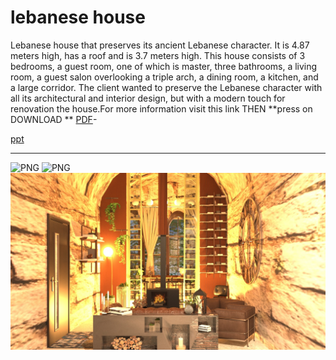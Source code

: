 # lebanese house

Lebanese house that preserves its ancient Lebanese character. It is 4.87 meters high, has a roof and is 3.7 meters high. This house consists of 3 bedrooms, a guest room, one of which is master, three bathrooms, a living room, a guest salon overlooking a triple arch, a dining room, a kitchen, and a large corridor. The client wanted to preserve the Lebanese character with all its architectural and interior design, but with a modern touch for renovation the house.For more information visit this link THEN  **press on DOWNLOAD **
[PDF](https://github.com/rawand719/progect1-lebanese-house/blob/main/The%20Lebanese%20House%20-%20rawand%20silwadi%20L.pptx)-

[ppt](https://github.com/rawand719/progect1-lebanese-house/blob/main/The%20Lebanese%20House%20-%20rawand%20silwadi%20L.pptx)


---
![PNG](https://github.com/rawand719/progect1-lebanese-house/blob/main/images/RENDER%202.png)
![PNG](https://github.com/rawand719/progect1-lebanese-house/blob/main/images/RR%20LEBANESE%20HOUSE%20.png)
![PNG](https://github.com/rawand719/progect1-lebanese-house/blob/main/images/render%20for%20guest%20salon.jpg)
